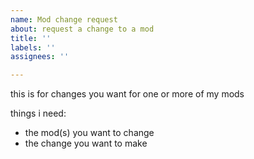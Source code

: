 ```yaml
---
name: Mod change request
about: request a change to a mod
title: ''
labels: ''
assignees: ''

---
```


this is for changes you want for one or more of my mods

things i need:
- the mod(s) you want to change
- the change you want to make
